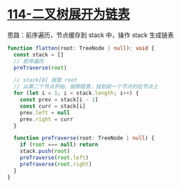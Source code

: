 # [114-二叉树展开为链表](https://leetcode-cn.com/problems/flatten-binary-tree-to-linked-list/)

思路：前序遍历，节点缓存到 stack 中，操作 stack 生成链表

```ts
function flatten(root: TreeNode | null): void {
  const stack = []
  // 前序遍历
  preTraverse(root)

  // stack[0] 就是 root
  // 从第二个节点开始，按照题意，挂到前一个节点的右节点上
  for (let i = 1; i < stack.length; i++) {
    const prev = stack[i - 1]
    const curr = stack[i]
    prev.left = null
    prev.right = curr
  }

  function preTraverse(root: TreeNode | null) {
    if (root === null) return
    stack.push(root)
    preTraverse(root.left)
    preTraverse(root.right)
  }
}
```
